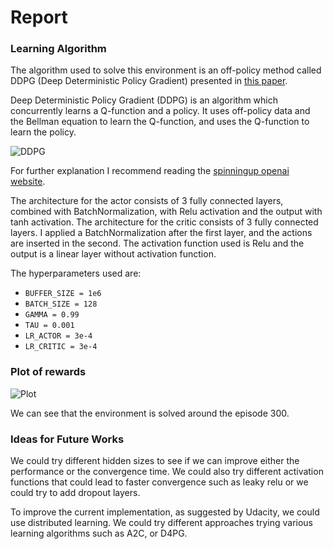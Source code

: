 [//]: # (Image References)

[image1]: https://github.com/Apunti/RL-Udacity-Continuous-Control/master/images/DDPG.png "DDPG"
[image2]: https://github.com/Apunti/RL-Udacity-Continuous-Control/master/images/plot.png "Plot"

# Report

### Learning Algorithm
The algorithm used to solve this environment is an off-policy method called DDPG (Deep Deterministic Policy Gradient) presented in
[this paper](https://arxiv.org/abs/1509.02971).

Deep Deterministic Policy Gradient (DDPG) is an algorithm which concurrently learns a Q-function and a policy. It uses off-policy data and the Bellman equation to learn the Q-function, and uses the Q-function to learn the policy.

![DDPG][image1]

For further explanation I recommend reading the [spinningup openai website](https://spinningup.openai.com/en/latest/algorithms/ddpg.html).

The architecture for the actor consists of 3 fully connected layers, combined with BatchNormalization, with Relu activation and the output with tanh activation. The architecture for the critic consists of 3 fully connected layers. I applied a BatchNormalization after the first layer, and the actions are inserted in the second. The activation function used is Relu and the output is a linear layer without activation function.

The hyperparameters used are:

- ``BUFFER_SIZE = 1e6``
- ``BATCH_SIZE = 128``
- ``GAMMA = 0.99``
- ``TAU = 0.001``
- ``LR_ACTOR = 3e-4``
- ``LR_CRITIC = 3e-4``

### Plot of rewards

![Plot][image2]

We can see that the environment is solved around the episode 300.

### Ideas for Future Works

We could try different hidden sizes to see if we can improve either the performance or the convergence time. We could also try different activation functions that could lead to faster convergence such as leaky relu or we could try to add dropout layers.

To improve the current implementation, as suggested by Udacity, we could use distributed learning. We could try different approaches trying various learning algorithms such as A2C, or D4PG.
